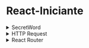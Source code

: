 # React-Iniciante

<details>
  <summary>SecretWord</summary>
- Projeto de um jogo similar ao jogo da forca.
- Nesse projeto as "responsabilidades" estão concentradas no App.
- É o primeiro projeto do curso, então foi criado de forma mais básica, sem usar todos os recursos do react.
  
</details>

<details>
  <summary>HTTP Request</summary>

  #### API
  - O projeto apresenta simulação de API utilizando o json server (npm i json-server)
  - Para acessa-lo criar uma pasta "data"e arquivo db.json. colar seu modelo de json a ser consumido.
  - No package.json em scripts colar:   <br>"server": "json-server --watch data/db.json".
  - Para rodar o projeto, iniciar com  o jsonserver, pois por default ele abre na porta 3000.<br>
o react vai abrir em outra porta se a 3000 estiver ocupada, ou usando o vite vai abrir  na 5173
  - <b>npm run server</b>

  - O código está comentado para facilitar o acompanhamento no que foi acrescentado nas aulas.

</details>

<details>
  <summary>React Router</summary>


</details>
